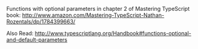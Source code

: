 Functions with optional parameters in chapter 2 of Mastering TypeScript book:
http://www.amazon.com/Mastering-TypeScript-Nathan-Rozentals/dp/1784399663/

Also Read:
http://www.typescriptlang.org/Handbook#functions-optional-and-default-parameters
